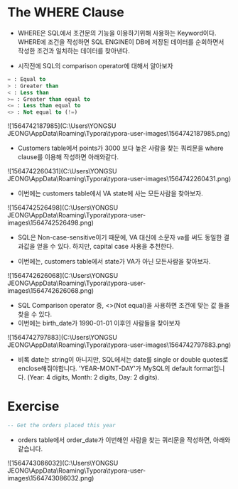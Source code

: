 # The WHERE Clause

- WHERE은 SQL에서 조건문의 기능을 이용하기위해 사용하는 Keyword이다. WHERE에 조건을 작성하면 SQL ENGINE이 DB에 저장된 데이터를 순회하면서 작성한 조건과 일치하는 데이터를 찾아낸다.

- 시작전에 SQL의 comparison operator에 대해서 알아보자

```sql
= : Equal to
> : Greater than
< : Less than
>= : Greater than equal to
<= : Less than equal to
<> : Not equal to (!=)
```

![1564742187985](C:\Users\YONGSU JEONG\AppData\Roaming\Typora\typora-user-images\1564742187985.png)

- Customers table에서 points가 3000 보다 높은 사람을 찾는 쿼리문을 where clause를 이용해 작성하면 아래와같다.

![1564742260431](C:\Users\YONGSU JEONG\AppData\Roaming\Typora\typora-user-images\1564742260431.png)

- 이번에는 customers table에서 VA state에 사는 모든사람을 찾아보자.

![1564742526498](C:\Users\YONGSU JEONG\AppData\Roaming\Typora\typora-user-images\1564742526498.png)

- SQL은 Non-case-sensitive이기 때문에, VA 대신에 소문자 va를 써도 동일한 결과값을 얻을 수 있다. 하지만, capital case 사용을 추천한다.

- 이번에는, customers table에서 state가 VA가 아닌 모든사람을 찾아보자.

![1564742626068](C:\Users\YONGSU JEONG\AppData\Roaming\Typora\typora-user-images\1564742626068.png)

- SQL Comparison operator 중, <>(Not equal)을 사용하면 조건에 맞는 값 들을 찾을 수 있다.
- 이번에는 birth_date가 1990-01-01 이후인 사람들을 찾아보자

![1564742797883](C:\Users\YONGSU JEONG\AppData\Roaming\Typora\typora-user-images\1564742797883.png)

- 비록 date는 string이 아니지만, SQL에서는 date를 single or double quotes로 enclose해줘야합니다. 'YEAR-MONT-DAY'가 MySQL의 default format입니다. (Year: 4 digits, Month:  2 digits, Day: 2 digits).

# Exercise

```sql
-- Get the orders placed this year
```

- orders table에서 order_date가 이번해인 사람을 찾는 쿼리문을 작성하면, 아래와 같습니다.

![1564743086032](C:\Users\YONGSU JEONG\AppData\Roaming\Typora\typora-user-images\1564743086032.png)
